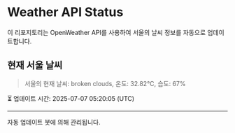 
# Weather API Status

이 리포지토리는 OpenWeather API를 사용하여 서울의 날씨 정보를 자동으로 업데이트합니다.

## 현재 서울 날씨
> 서울의 현재 날씨: broken clouds, 온도: 32.82°C, 습도: 67%

⏳ 업데이트 시간: 2025-07-07 05:20:05 (UTC)

---
자동 업데이트 봇에 의해 관리됩니다.
